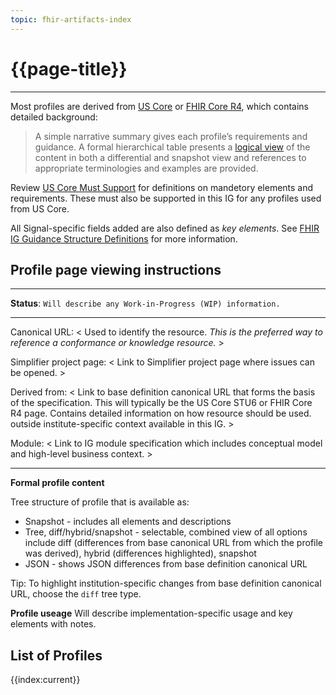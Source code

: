 ```yaml
---
topic: fhir-artifacts-index
---
```


# {{page-title}}

---

Most profiles are derived from [US Core](https://hl7.org/fhir/us/core/index.html) or [FHIR Core R4](http://hl7.org/fhir/R4/resourcelist.html), which contains detailed background: 
> A simple narrative summary gives each profile’s requirements and guidance. A formal hierarchical table presents a [logical view](http://hl7.org/fhir/R4/formats.html#table) of the content in both a differential and snapshot view and references to appropriate terminologies and examples are provided.

Review [US Core Must Support](https://hl7.org/fhir/us/core/must-support.html) for definitions on mandetory elements and requirements.  These must also be supported in this IG for any profiles used from US Core.

All Signal-specific fields added are also defined as *key elements*. See [FHIR IG Guidance Structure Definitions](https://build.fhir.org/ig/FHIR/ig-guidance/readingIgs.html#structure-definitions) for more information.

## Profile page viewing instructions

---

**Status**:  `Will describe any Work-in-Progress (WIP) information.`

---

Canonical URL: < Used to identify the resource.  *This is the preferred way to reference a conformance or knowledge resource.* >

Simplifier project page: < Link to Simplifier project page where issues can be opened. >

Derived from: < Link to base definition canonical URL that forms the basis of the specification. This will typically be the US Core STU6 or FHIR Core R4 page.  Contains detailed information on how resource should be used. outside institute-specific context available in this IG. >

Module:  < Link to IG module specification which includes conceptual model and high-level business context. >

---

**Formal profile content**

Tree structure of profile that is available as: 
- Snapshot - includes all elements and descriptions
- Tree, diff/hybrid/snapshot - selectable, combined view of all options include diff (differences from base canonical URL from which the profile was derived), hybrid (differences highlighted), snapshot
- JSON - shows JSON differences from base definition canonical URL

Tip:  To highlight institution-specific changes from base definition canonical URL, choose the `diff` tree type.

**Profile useage**
Will describe implementation-specific usage and key elements with notes.

## List of Profiles 

{{index:current}}